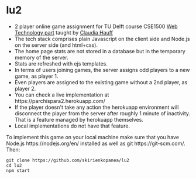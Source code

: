 # lu2
<ul>
<li>2 player online game assignment for TU Delft course CSE1500 <a href="https://chauff.github.io/Web-Teaching/">Web Technology part</a> taught by <a href="https://github.com/chauff">Claudia Hauff</a></li>
<li>The tech stack comprises plain Javascript on the client side and Node.js on the server side (and html+css).</li>
<li>The home page stats are not stored in a database but in the temporary memory of the server.</li>
<li>Stats are refreshed with ejs templates.</li>
<li>In terms of users joining games, the server assigns odd players to a new game, as player 1.</li>
<li>Even players are assigned to the existing game without a 2nd player, as player 2.</li>
<li>You can check a live implementation at https://parchispara2.herokuapp.com/</li>
<li>If the player doesn't take any action the herokuapp environment will disconnect the player from the server after roughly 1 minute of inactivity.
That is a feature managed by herokuapp themselves.</li>
<li>Local implementations do not have that feature.</li>
</ul>
To implement this game on your local machine make sure that you have Node.js https://nodejs.org/en/ installed as well as git https://git-scm.com/. Then:

```console
git clone https://github.com/skirienkopanea/lu2
cd lu2
npm start
```
